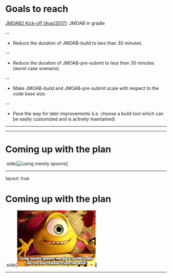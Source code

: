 # Goals to reach

[JMOAB2 Kick-off (Aug/2017)](https://confluence.criteois.com/display/RP/Kick-off%3A+Towards+an+Efficient+JMOAB): JMOAB in gradle

--
 * Reduce the duration of JMOAB-build to less than 30 minutes.

--
 * Reduce the duration of JMOAB-pre-submit to less than 30 minutes (worst case scenario).

--
 * Make JMOAB-build and JMOAB-pre-submit scale with respect to the code base size.

--
 * Pave the way for later improvements (i.e. choose a build tool which can be easily customized and is actively maintained)

---

---
# Coming up with the plan
.side[![using merely spoons](https://media.giphy.com/media/Is5D12oVRKpMY/giphy.gif)]

---
layout: true
# Coming up with the plan
.side[![using merely spoons](imgs/mike.jpg)]


---
